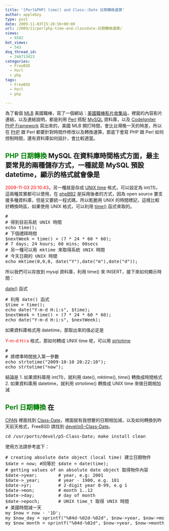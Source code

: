 ```yaml
---
title: '[Perl&PHP] time() and Class::Date 日期轉換運算'
author: appleboy
type: post
date: 2009-11-03T15:28:56+00:00
url: /2009/11/perlphp-time-and-classdate-日期轉換運算/
views:
  - 6582
bot_views:
  - 543
dsq_thread_id:
  - 246713423
categories:
  - FreeBSD
  - Perl
  - php
tags:
  - FreeBSD
  - Perl
  - php

---
```

為了看個 [MLB][1] 美國職棒，寫了一個網站：[美國職棒影片收集站][2]，裡面的內容影片連結，以及連結說明，都是利用 [Perl][3] 搭配 [MySQL][4] 資料庫，以及 [CodeIgniter PHP Framework][5] 寫出來的，美國 MLB 開打時間，會比台灣晚一天的時差，所以在 [PHP][6] 跟 Perl 都要針對時間作修改以及轉換運算，那底下會寫 PHP 跟 Perl 如何控制時間，還有資料庫如何設計，會比較適當。 

## <span style="color: #008000;">PHP 日期轉換</span> MySQL 在資料庫時間格式方面，最主要常見的兩種儲存方式，一種就是 MySQL 預設 datetime，顯示的格式就會像是 

<span style="color: #ff0000;">2009-11-03 20:10:43</span>，另一種就是存成 [UNIX time][7] 格式，可以設定為 int(11)，這兩種其實都可以使用，在 [phpBB2][8] 是採用後者的方式，因為 open source 要支援多種資料庫，但是又要統一程式碼，所以乾脆用 UNIX 的時間標記，這樣比較好轉換時區，如果使用 UNIX 格式，可以利用 [time()][9] 函式來取的。 <!--more-->

<pre class="brush: php; title: ; notranslate" title="">#
# 得到目前系統 UNIX 時間
echo time();
# 下個禮拜時間
$nextWeek = time() + (7 * 24 * 60 * 60);
# 7 days; 24 hours; 60 mins; 60secs
# 另一種可以用 mktime 來取得系統 UNIX 時間
# 今天日期的 UNIX 時間
echo mktime(0,0,0, date("Y"),date("m"),date("d"));</pre> 所以我們可以存放到 mysql 資料庫，利用 time() 來 INSERT，接下來如何顯示時間：

[date()][10] 函式 

<pre class="brush: php; title: ; notranslate" title=""># 利用 date() 函式
$time = time();
echo date("Y-m-d H:i:s", $time);
$nextWeek = time() + (7 * 24 * 60 * 60);
echo date("Y-m-d H:i:s", $nextWeek);</pre> 如果資料庫格式用 datetime，那取出來的值必定是 

<span style="color: #ff0000;">Y-m-d H:i:s</span> 格式，那如何轉成 UNIX time 呢，可以用 [strtotime][11] 

<pre class="brush: php; title: ; notranslate" title="">#
# 將標準時間放入第一參數
echo strtotime("2009-10-10 20:22:10");
echo strtotime("now");</pre> 結論是 1. 如果資料庫用 int(11)，就利用 date(), mktime(), time() 轉換成時間格式 2. 如果資料庫用 datetime，就利用 strtotime() 轉換成 UNIX time 來做日期相加減 

## <span style="color: #008000;">Perl 日期轉換</span> 在 

[CPAN][12] 裡面找到 [Class-Date][13]，裡面就有我想要的日期相加減，以及如何轉換到昨天前天格式，FreeBSD 請找到 [devel/p5-Class-Date][14]。 

<pre class="brush: bash; title: ; notranslate" title="">cd /usr/ports/devel/p5-Class-Date; make install clean</pre> 使用方法請參考底下： 

<pre class="brush: perl; title: ; notranslate" title=""># creating absolute date object (local time) 建立日期物件
$date = now; #同等於 $date = date(time);
# getting values of an absolute date object 取得物件內容
$date->year;        # year, e.g: 2001
$date->_year;       # year - 1900, e.g. 101
$date->yr;          # 2-digit year 0-99, e.g 1
$date->mon;         # month 1..12
$date->day;         # day of month
$date->epoch;       # UNIX time_t 取得 UNIX 時間
# 美國時間減一天
my $now = now - '1D';
my $now_day = sprintf("%04d-%02d-%02d", $now->year, $now->month, $now->mday);
my $now_month = sprintf("%04d-%02d", $now->year, $now->month);
</pre>

 [1]: http://mlb.mlb.com/index.jsp
 [2]: http://mimi.twgg.org/
 [3]: http://www.perl.org/
 [4]: http://www.mysql.com/
 [5]: http://codeigniter.com/
 [6]: http://www.php.net
 [7]: http://en.wikipedia.org/wiki/Unix_time
 [8]: http://www.phpbb.com/
 [9]: http://php.net/manual/en/function.time.php
 [10]: http://tw.php.net/manual/en/function.date.php
 [11]: http://tw.php.net/manual/en/function.strtotime.php
 [12]: http://search.cpan.org/
 [13]: http://search.cpan.org/~dlux/Class-Date-1.1.9/Date.pod
 [14]: http://www.freshports.org/devel/p5-Class-Date/
